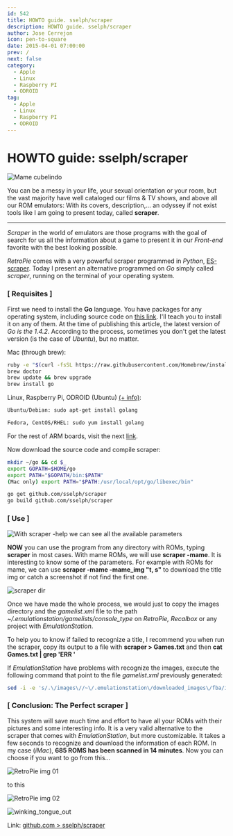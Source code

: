 ```yaml
---
id: 542
title: HOWTO guide. sselph/scraper
description: HOWTO guide. sselph/scraper
author: Jose Cerrejon
icon: pen-to-square
date: 2015-04-01 07:00:00
prev: /
next: false
category:
  - Apple
  - Linux
  - Raspberry PI
  - ODROID
tag:
  - Apple
  - Linux
  - Raspberry PI
  - ODROID
---
```


# HOWTO guide: sselph/scraper

![Mame cubelindo](/images/2015/04/scraper_mame.png)

You can be a messy in your life, your sexual orientation or your room, but the vast majority have well cataloged our films & TV shows, and above all our ROM emulators: With its covers, description,... an odyssey if not exist tools like I am going to present today, called **scraper**.

- - -
*Scraper* in the world of emulators are those programs with the goal of search for us all the information about a game to present it in our *Front-end* favorite with the best looking possible.

*RetroPie* comes with a very powerful scraper programmed in *Python*, [ES-scraper](https://github.com/petrockblog/RetroPie-Setup/wiki/ES-scraper). Today I present an alternative programmed on *Go* simply called *scraper*, running on the terminal of your operating system.

### [ Requisites ]

First we need to install the **Go** language. You have packages for any operating system, including source code on [this link](https://golang.org/dl/). I'll teach you to install it on any of them. At the time of publishing this article, the latest version of *Go is the 1.4.2*.
According to the process, sometimes you don't get the latest version (is the case of *Ubuntu*), but no matter.

Mac (through brew):

```bash
ruby -e "$(curl -fsSL https://raw.githubusercontent.com/Homebrew/install/master/install)"
brew doctor
brew update && brew upgrade
brew install go
```

Linux, Raspberry Pi, ODROID (Ubuntu) [(+ info)](http://ask.xmodulo.com/install-go-language-linux.html):

```bash
Ubuntu/Debian: sudo apt-get install golang

Fedora, CentOS/RHEL: sudo yum install golang
```

For the rest of ARM boards, visit the next [link](http://dave.cheney.net/unofficial-arm-tarballs).

Now download the source code and compile scraper:

```bash
mkdir ~/go && cd $_
export GOPATH=$HOME/go
export PATH="$GOPATH/bin:$PATH"
(Mac only) export PATH="$PATH:/usr/local/opt/go/libexec/bin"

go get github.com/sselph/scraper
go build github.com/sselph/scraper
```

### [ Use ]

![With scraper -help we can see all the available parameters](/images/2015/04/scraper_help.png "With scraper -help we can see all the available parameters")

**NOW** you can use the program from any directory with ROMs, typing **scraper** in most cases. With  mame ROMs, we will use **scraper -mame**. It is interesting to know some of the parameters. For example with ROMs for mame, we can use **scraper -mame -mame_img "t, s"** to download the title img or catch a screenshot if not find the first one.

![scraper dir](/images/2015/04/scraper_dir.png)

Once we have made the whole process, we would just to copy the images directory and the *gamelist.xml* file to the path *~/.emulationstation/gamelists/console_type* on *RetroPie, Recalbox* or any project with *EmulationStation*.

To help you to know if failed to recognize a title, I recommend you when run the scraper, copy its output to a file with **scraper > Games.txt** and then **cat Games.txt | grep 'ERR '**

If *EmulationStation* have problems with recognize the images, execute the following command that point to the file *gamelist.xml* previously generated: 

```bash
sed -i -e 's/.\/images\//~\/.emulationstation\/downloaded_images\/fba/ig' /path/to/gamelist.xml
```

### [ Conclusion: The Perfect scraper ]

This system will save much time and effort to have all your ROMs with their pictures and some interesting info. It is a very valid alternative to the scraper that comes with *EmulationStation*, but more customizable. It takes a few seconds to recognize and download the information of each ROM. In my case (*iMac*), **685 ROMS has been scanned in 14 minutes**. Now you can choose if you want to go from this...

![RetroPie img 01](/images/2015/04/retropie_01.jpg)

to this

![RetroPie img 02](/images/2015/04/retropie_02.jpg)

![winking_tongue_out](/css/sm/winking_tongue_out.png)

Link: [github.com > sselph/scraper](https://github.com/sselph/scraper)